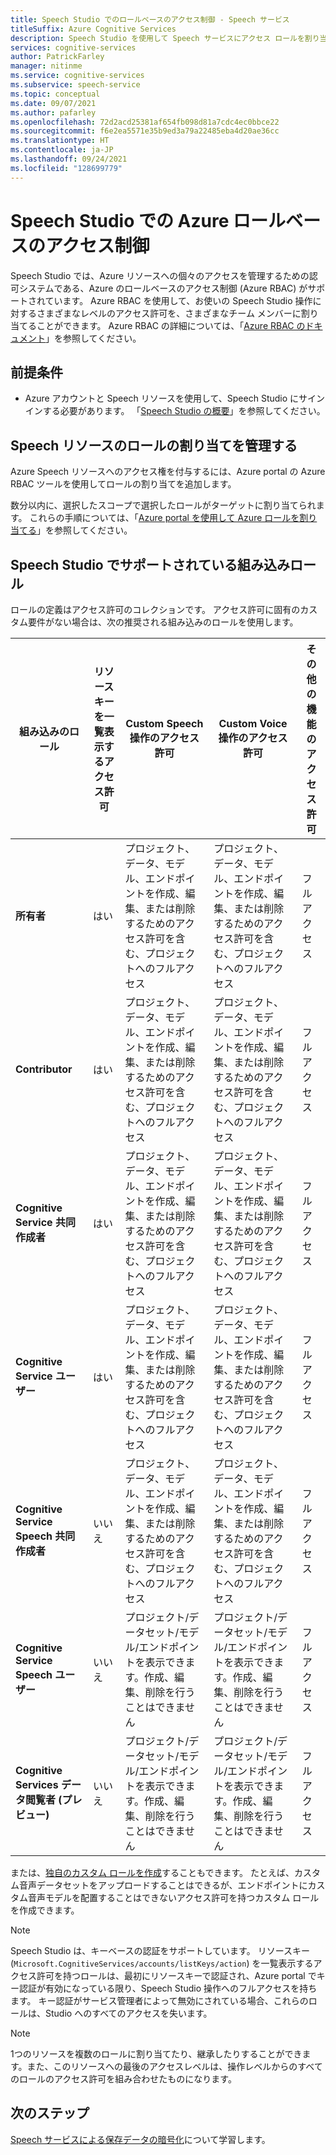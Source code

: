 ```yaml
---
title: Speech Studio でのロールベースのアクセス制御 - Speech サービス
titleSuffix: Azure Cognitive Services
description: Speech Studio を使用して Speech サービスにアクセス ロールを割り当てる方法について説明します。
services: cognitive-services
author: PatrickFarley
manager: nitinme
ms.service: cognitive-services
ms.subservice: speech-service
ms.topic: conceptual
ms.date: 09/07/2021
ms.author: pafarley
ms.openlocfilehash: 72d2acd25381af654fb098d81a7cdc4ec0bbce22
ms.sourcegitcommit: f6e2ea5571e35b9ed3a79a22485eba4d20ae36cc
ms.translationtype: HT
ms.contentlocale: ja-JP
ms.lasthandoff: 09/24/2021
ms.locfileid: "128699779"
---
```

# <a name="azure-role-based-access-control-in-speech-studio"></a>Speech Studio での Azure ロールベースのアクセス制御 

Speech Studio では、Azure リソースへの個々のアクセスを管理するための認可システムである、Azure のロールベースのアクセス制御 (Azure RBAC) がサポートされています。 Azure RBAC を使用して、お使いの Speech Studio 操作に対するさまざまなレベルのアクセス許可を、さまざまなチーム メンバーに割り当てることができます。 Azure RBAC の詳細については、「[Azure RBAC のドキュメント](/azure/role-based-access-control/overview)」を参照してください。

## <a name="prerequisites"></a>前提条件

* Azure アカウントと Speech リソースを使用して、Speech Studio にサインインする必要があります。 「[Speech Studio の概要](speech-studio-overview.md)」を参照してください。

## <a name="manage-role-assignments-for-speech-resources"></a>Speech リソースのロールの割り当てを管理する

Azure Speech リソースへのアクセス権を付与するには、Azure portal の Azure RBAC ツールを使用してロールの割り当てを追加します。 

数分以内に、選択したスコープで選択したロールがターゲットに割り当てられます。 これらの手順については、「[Azure portal を使用して Azure ロールを割り当てる](/azure/role-based-access-control/role-assignments-portal?tabs=current)」を参照してください。

## <a name="supported-built-in-roles-in-speech-studio"></a>Speech Studio でサポートされている組み込みロール

ロールの定義はアクセス許可のコレクションです。 アクセス許可に固有のカスタム要件がない場合は、次の推奨される組み込みのロールを使用します。

| **組み込みのロール** | **リソースキーを一覧表示するアクセス許可** | **Custom Speech 操作のアクセス許可** | **Custom Voice 操作のアクセス許可**| **その他の機能のアクセス許可** |
| ---| ---| ---| ---| --|
|**所有者** |はい |プロジェクト、データ、モデル、エンドポイントを作成、編集、または削除するためのアクセス許可を含む、プロジェクトへのフルアクセス |プロジェクト、データ、モデル、エンドポイントを作成、編集、または削除するためのアクセス許可を含む、プロジェクトへのフルアクセス |フル アクセス |
|**Contributor** |はい |プロジェクト、データ、モデル、エンドポイントを作成、編集、または削除するためのアクセス許可を含む、プロジェクトへのフルアクセス |プロジェクト、データ、モデル、エンドポイントを作成、編集、または削除するためのアクセス許可を含む、プロジェクトへのフルアクセス |フル アクセス |
|**Cognitive Service 共同作成者** |はい |プロジェクト、データ、モデル、エンドポイントを作成、編集、または削除するためのアクセス許可を含む、プロジェクトへのフルアクセス |プロジェクト、データ、モデル、エンドポイントを作成、編集、または削除するためのアクセス許可を含む、プロジェクトへのフルアクセス |フル アクセス |
|**Cognitive Service ユーザー** |はい |プロジェクト、データ、モデル、エンドポイントを作成、編集、または削除するためのアクセス許可を含む、プロジェクトへのフルアクセス |プロジェクト、データ、モデル、エンドポイントを作成、編集、または削除するためのアクセス許可を含む、プロジェクトへのフルアクセス |フル アクセス |
|**Cognitive Service Speech 共同作成者** |いいえ |プロジェクト、データ、モデル、エンドポイントを作成、編集、または削除するためのアクセス許可を含む、プロジェクトへのフルアクセス |プロジェクト、データ、モデル、エンドポイントを作成、編集、または削除するためのアクセス許可を含む、プロジェクトへのフルアクセス |フル アクセス |
|**Cognitive Service Speech ユーザー** |いいえ |プロジェクト/データセット/モデル/エンドポイントを表示できます。作成、編集、削除を行うことはできません |プロジェクト/データセット/モデル/エンドポイントを表示できます。作成、編集、削除を行うことはできません |フル アクセス |
|**Cognitive Services データ閲覧者 (プレビュー)** |いいえ |プロジェクト/データセット/モデル/エンドポイントを表示できます。作成、編集、削除を行うことはできません |プロジェクト/データセット/モデル/エンドポイントを表示できます。作成、編集、削除を行うことはできません |フル アクセス |

または、[独自のカスタム ロールを作成](/azure/role-based-access-control/custom-roles)することもできます。 たとえば、カスタム音声データセットをアップロードすることはできるが、エンドポイントにカスタム音声モデルを配置することはできないアクセス許可を持つカスタム ロールを作成できます。

> [!NOTE]
> Speech Studio は、キーベースの認証をサポートしています。 リソースキー (`Microsoft.CognitiveServices/accounts/listKeys/action`) を一覧表示するアクセス許可を持つロールは、最初にリソースキーで認証され、Azure portal でキー認証が有効になっている限り、Speech Studio 操作へのフルアクセスを持ちます。 キー認証がサービス管理者によって無効にされている場合、これらのロールは、Studio へのすべてのアクセスを失います。

> [!NOTE]
> 1つのリソースを複数のロールに割り当てたり、継承したりすることができます。また、このリソースへの最後のアクセスレベルは、操作レベルからのすべてのロールのアクセス許可を組み合わせたものになります。

## <a name="next-steps"></a>次のステップ

[Speech サービスによる保存データの暗号化](/azure/cognitive-services/speech-service/speech-encryption-of-data-at-rest)について学習します。